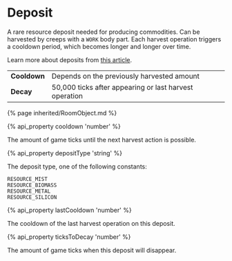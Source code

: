 # Deposit

<img src="img/deposit.png" alt="" align="right" />

A rare resource deposit needed for producing commodities. Can be harvested by creeps with a `WORK` body part. 
Each harvest operation triggers a cooldown period, which becomes longer and longer over time.

Learn more about deposits from [this article](/resources.html). 

<table class="table gameplay-info">
    <tbody>
    <tr>
        <td><strong>Cooldown</strong></td>
        <td>Depends on the previously harvested amount</td>
    </tr>
    <tr>
        <td><strong>Decay</strong></td>
        <td>50,000 ticks after appearing or last harvest operation</td>
    </tr>
    </tbody>
</table>

{% page inherited/RoomObject.md %}

{% api_property cooldown 'number' %}


The amount of game ticks until the next harvest action is possible.


{% api_property depositType 'string' %}


The deposit type, one of the following constants:

```javascript-content
RESOURCE_MIST
RESOURCE_BIOMASS
RESOURCE_METAL
RESOURCE_SILICON
```


{% api_property lastCooldown 'number' %}


The cooldown of the last harvest operation on this deposit.


{% api_property ticksToDecay 'number' %}


The amount of game ticks when this deposit will disappear.

